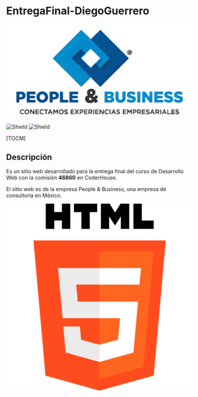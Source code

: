 # EntregaFinal-DiegoGuerrero

![Logo P&B](<assets/img/1 IMAGOTIPO zyro.png>)

![Shield](https://img.shields.io/badge/status-En_desarrollo-green)
![Shield](https://img.shields.io/badge/release_date-Octubre-orange)

[TOCM]

## Descripción

Es un sitio web desarrollado para la entrega final del curso de Desarrollo Web con la comisión __46860__ en CoderHouse. 

El sitio web es de la empresa People & Business, una empresa de consultoría en México. 

![Alt text](image.png)